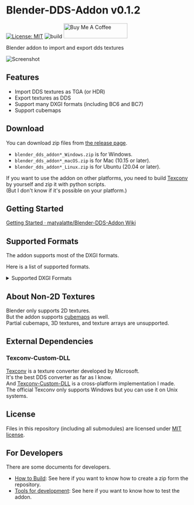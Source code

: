 # Blender-DDS-Addon v0.1.2

[![License: MIT](https://img.shields.io/badge/License-MIT-yellow.svg)](https://opensource.org/licenses/MIT)
![build](https://github.com/matyalatte/Blender-DDS-Addon/actions/workflows/build.yml/badge.svg)
<a href="https://www.buymeacoffee.com/matyalatteQ" target="_blank"><img src="https://cdn.buymeacoffee.com/buttons/default-orange.png" alt="Buy Me A Coffee" height="41" width="174"></a>  

Blender addon to import and export dds textures  
  
![Screenshot](https://user-images.githubusercontent.com/69258547/194742234-9021612e-a49e-4b92-a92c-234678b7a298.png)  

## Features

- Import DDS textures as TGA (or HDR)
- Export textures as DDS
- Support many DXGI formats (including BC6 and BC7)
- Support cubemaps

## Download

You can download zip files from [the release page](https://github.com/matyalatte/Blender-DDS-Addon/releases).  

-   `blender_dds_addon*_Windows.zip` is for Windows.
-   `blender_dds_addon*_macOS.zip` is for Mac (10.15 or later).
-   `blender_dds_addon*_Linux.zip` is for Ubuntu (20.04 or later).

If you want to use the addon on other platforms, you need to build [Texconv](https://github.com/matyalatte/Texconv-Custom-DLL) by yourself and zip it with python scripts.  
(But I don't know if it's possible on your platform.)  

## Getting Started

[Getting Started · matyalatte/Blender-DDS-Addon Wiki](https://github.com/matyalatte/Blender-DDS-Addon/wiki/Getting-Started)

## Supported Formats

The addon supports most of the DXGI formats.  
  
Here is a list of supported formats.  

<details>
<summary>Supported DXGI Formats</summary>

* BC1_UNORM
* BC1_UNORM_SRGB
* BC2_UNORM
* BC2_UNORM_SRGB
* BC3_UNORM
* BC3_UNORM_SRGB
* BC4_UNORM
* BC4_SNORM
* BC5_UNORM
* BC5_SNORM
* BC6H_UF16
* BC6H_SF16
* BC7_UNORM
* BC7_UNORM_SRGB
* R32G32B32A32_FLOAT
* R32G32B32_FLOAT
* R16G16B16A16_FLOAT
* R16G16B16A16_UNORM
* R16G16B16A16_SNORM
* R32G32_FLOAT
* R10G10B10A2_UNORM
* R11G11B10_FLOAT
* R8G8B8A8_UNORM
* R8G8B8A8_UNORM_SRGB
* R8G8B8A8_SNORM
* R16G16_FLOAT
* R16G16_UNORM
* R16G16_SNORM
* D32_FLOAT
* R32_FLOAT
* R8G8_UNORM
* R8G8_SNORM
* R16_FLOAT
* D16_UNORM
* R16_UNORM
* R16_SNORM
* R8_UNORM
* R8_SNORM
* A8_UNORM
* R1_UNORM
* R9G9B9E5_SHAREDEXP
* R8G8_B8G8_UNORM
* G8R8_G8B8_UNORM
* B5G6R5_UNORM
* B5G5R5A1_UNORM
* B8G8R8A8_UNORM
* B8G8R8X8_UNORM
* R10G10B10_XR_BIAS_A2_UNORM
* B8G8R8A8_UNORM_SRGB
* B8G8R8X8_UNORM_SRGB
* B4G4R4A4_UNORM

</details>

## About Non-2D Textures

Blender only supports 2D textures.  
But the addon supports [cubemaps](https://github.com/matyalatte/Blender-DDS-Addon/wiki/Cubemaps) as well.  
Partial cubemaps, 3D textures, and texture arrays are unsupported.  

## External Dependencies

### Texconv-Custom-DLL

[Texconv](https://github.com/microsoft/DirectXTex/wiki/Texconv)
is a texture converter developed by Microsoft.  
It's the best DDS converter as far as I know.  
And [Texconv-Custom-DLL](https://github.com/matyalatte/Texconv-Custom-DLL) is a cross-platform implementation I made.  
The official Texconv only supports Windows but you can use it on Unix systems.  

## License

Files in this repository (including all submodules) are licensed under [MIT license](../LICENSE).

## For Developers

There are some documents for developers.

- [How to Build](./How-To-Build.md): See here if you want to know how to create a zip form the repository.
- [Tools for development](./For-Dev.md): See here if you want to know how to test the addon.
